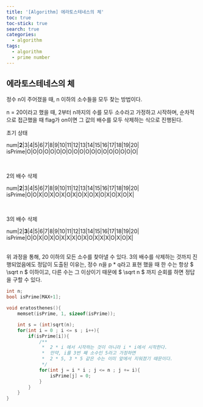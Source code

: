 ```yaml
---
title: '[Algorithm] 에라토스테네스의 체'
toc: true
toc-stick: true
search: true
categories:
  - algorithm
tags:
  - algorithm
  - prime number
---
```


## 에라토스테네스의 체

정수 n이 주어졌을 때, n 이하의 소수들을 모두 찾는 방법이다.

n = 20이라고 했을 때, 2부터 n까지의 수를 모두 소수라고 가정하고 시작하며, 
순차적으로 접근했을 때 flag가 on이면 그 값의 배수를 모두 삭제하는 식으로 진행된다.

초기 상태  

num|**2**|3|4|5|6|7|8|9|10|11|12|13|14|15|16|17|18|19|20|
isPrime|O|O|O|O|O|O|O|O|O|O|O|O|O|O|O|O|O|O|O| 

<br/>

2의 배수 삭제  

num|**2**|3|4|5|6|7|8|9|10|11|12|13|14|15|16|17|18|19|20|
isPrime|O|O|X|O|X|O|X|O|X|O|X|O|X|O|X|O|X|O|X|  

<br/>

3의 배수 삭제  

num|2|**3**|4|5|6|7|8|9|10|11|12|13|14|15|16|17|18|19|20|
isPrime|O|O|X|O|X|O|X|X|X|O|X|O|X|X|X|O|X|O|X|  

<br/>
위 과정을 통해, 20 이하의 모든 소수를 찾아낼 수 있다. 3의 배수를 삭제하는 것까지 진행되었음에도 정답이 도출된 이유는,
정수 n을 p * q라고 표현 했을 때 한 수는 항상 $ \sqrt n $ 이하이고, 다른 수는 그 이상이기 때문에 $ \sqrt n $ 까지 순회를 하면 정답을 구할 수 있다.


``` cpp
int n;
bool isPrime[MAX+1];

void eratosthenes(){
	memset(isPrime, 1, sizeof(isPrime));

	int s = (int)sqrt(n);
	for(int i = 0 ; i <= s ; i++){
		if(isPrime[i]){
			/**
			 *	2 * i 에서 시작하는 것이 아니라 i * i에서 시작한다.
			 *  만약, i를 3번 째 소수인 5라고 가정하면
			 *  2 * 5, 3 * 5 같은 수는 이미 앞에서 지워졌기 때문이다.
			 */
			for(int j = i * i ; j <= n ; j += i){
				isPrime[j] = 0;
			}
		}
	}
}
```